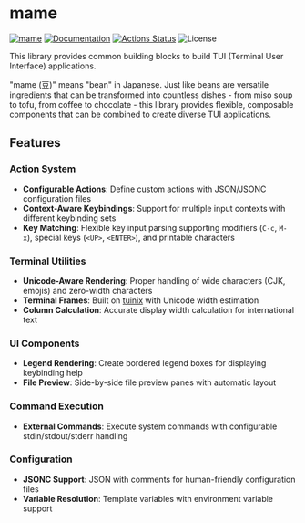 mame
====

[![mame](https://img.shields.io/crates/v/mame.svg)](https://crates.io/crates/mame)
[![Documentation](https://docs.rs/mame/badge.svg)](https://docs.rs/mame)
[![Actions Status](https://github.com/sile/mame/workflows/CI/badge.svg)](https://github.com/sile/mame/actions)
![License](https://img.shields.io/crates/l/mame)

This library provides common building blocks to build TUI (Terminal User Interface) applications.

"mame (豆)" means "bean" in Japanese.
Just like beans are versatile ingredients that can be transformed into countless dishes - from miso soup to tofu, from coffee to chocolate -
this library provides flexible, composable components that can be combined to create diverse TUI applications.

## Features

### Action System
- **Configurable Actions**: Define custom actions with JSON/JSONC configuration files
- **Context-Aware Keybindings**: Support for multiple input contexts with different keybinding sets
- **Key Matching**: Flexible key input parsing supporting modifiers (`C-c`, `M-x`), special keys (`<UP>`, `<ENTER>`), and printable characters

### Terminal Utilities
- **Unicode-Aware Rendering**: Proper handling of wide characters (CJK, emojis) and zero-width characters
- **Terminal Frames**: Built on [tuinix](https://crates.io/crates/tuinix) with Unicode width estimation
- **Column Calculation**: Accurate display width calculation for international text

### UI Components
- **Legend Rendering**: Create bordered legend boxes for displaying keybinding help
- **File Preview**: Side-by-side file preview panes with automatic layout

### Command Execution
- **External Commands**: Execute system commands with configurable stdin/stdout/stderr handling

### Configuration
- **JSONC Support**: JSON with comments for human-friendly configuration files
- **Variable Resolution**: Template variables with environment variable support

